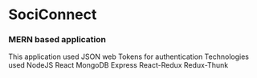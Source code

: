 # SociConnect
### MERN based application
This application used JSON web Tokens for authentication
  Technologies used
    NodeJS
    React
    MongoDB
    Express
    React-Redux
    Redux-Thunk
